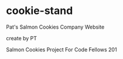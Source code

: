 # cookie-stand

Pat's Salmon Cookies Company Website


create by PT


Salmon Cookies Project For Code Fellows 201
